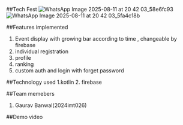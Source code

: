 ##Tech Fest 
![WhatsApp Image 2025-08-11 at 20 42 03_58e6fc93](https://github.com/user-attachments/assets/2ec4427b-d91b-4a31-a278-2a698508c748)
![WhatsApp Image 2025-08-11 at 20 42 03_5fa4c18b](https://github.com/user-attachments/assets/306bc76b-15b8-46ff-a6ca-5ca5d0ab72e1)

##Features implemented
1. Event display with growing bar according to time , changeable by firebase 
2. individual registration
3. profile
4. ranking 
5. custom auth and login with forget password 

##Technology used 
1.kotlin 
2. firebase 

##Team memebers
1. Gaurav Banwal(2024imt026)

##Demo video  
